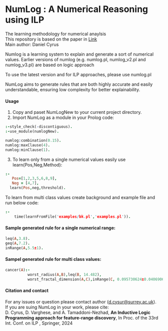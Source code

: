 # NumLog : A Numerical Reasoning using ILP
The learning methodology for numerical anaylsis <br>
This repository is based on the paper in <a href="">Link</a><br>
Main author:  Daniel Cyrus

<p>Numlog is a learning system to explain and generate a sort of numerical values. Earlier versions of numlog (e.g. numlog.pl, numlog_v2.pl and numlog_v3.pl) are based on logic approach </p>
<p>To use the latest version and for ILP approaches, please use numlog.pl</p>
<p>NumLog aims to generate rules that are both highly accurate and easily understandable, ensuring low complexity for better explainability.</p>

#### Usage
1. Copy and paset NumLogNew to your current project directory.<br>
2. Import NumLog as a module in your Prolog code:<br>

``` Prolog
:-style_check(-discontiguous).
:-use_module(numlogNew).

numlog:combination(0.15).
numlog:maxClause(4).
numlog:minClause(1).
```
3. To learn only from a single numerical values easily use learn(Pos,Neg,Method):

``` Prolog
:-
   Pos=[1,2,3,5,6,8,9],
   Neg = [4,7],
  learn(Pos,neg,threshold).
```

To learn from multi class values create background and example file and run below code:

``` Prolog
:-  
    time(learnFromFile('examples/bk.pl','examples.pl')).
```

#### Sample generated rule for a single numerical range:

``` Prolog
leq(A,3.8).
geq(A,7.2).
inRange(A,5.5±1).
```

#### Sampel generated rule for multi class values:

``` Prolog
cancer(A):-
          worst_radius(A,B),leq(B, 14.482),
          worst_fractal_dimension(A,C),inRange(C, 0.095730624±0.040690624).
```

#### Citation and contact
For any issues or question please contact author (d.cysur@surrey.ac.uk).<br>
If you are suing NumLog in your work, please cite:<br>
D. Cyrus, D. Varghese, and A. Tamaddoni-Nezhad, <b>An Inductive Logic Programming approach for feature-range discovery</b>,
In Proc. of the 33rd Int. Conf. on ILP , Springer, 2024 
